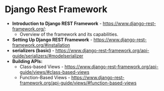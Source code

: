 # Django Rest Framework

- **Introduction to Django REST Framework** - https://www.django-rest-framework.org/:
  - Overview of the framework and its capabilities.
- **Setting Up Django REST Framework** - https://www.django-rest-framework.org/#installation
- **serializers (basic)** - https://www.django-rest-framework.org/api-guide/serializers/#modelserializer
- **Building APIs:**
  - Class-based Views - https://www.django-rest-framework.org/api-guide/views/#class-based-views
  - Function-Based Views - https://www.django-rest-framework.org/api-guide/views/#function-based-views
    
